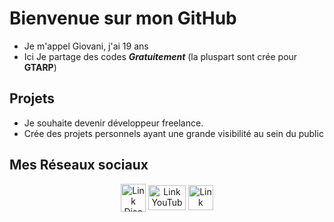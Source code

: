 # Bienvenue sur mon GitHub
- Je m'appel Giovani, j'ai 19 ans
- Ici Je partage des codes *__Gratuitement__* (la pluspart sont crée pour **GTARP**)

## Projets
- Je souhaite devenir développeur freelance. 
- Crée des projets personnels ayant une grande visibilité au sein du public

## Mes Réseaux sociaux

<p align="center">
<a href="https://discord.gg/EBfXQ94ewu" target="blank"><img align="center" src="https://upload.wikimedia.org/wikipedia/fr/thumb/4/4f/Discord_Logo_sans_texte.svg/1818px-Discord_Logo_sans_texte.svg.png" alt="Link Discord To DakoM" height="45" width="40"/></a>
<a href="https://www.youtube.com/c/DakoM/videos" target="_blank"><img align="center" src="https://upload.wikimedia.org/wikipedia/commons/thumb/0/09/YouTube_full-color_icon_%282017%29.svg/800px-YouTube_full-color_icon_%282017%29.svg.png" alt="Link YouTube To DakoM" height="40" width="60"/></a>
<a href="https://www.twitch.tv/dakaum" target="_blank"><img align="center" src="https://seeklogo.com/images/T/twitch-tv-logo-51C922E0F0-seeklogo.com.png" alt="Link Twitch To DakoM" height="40" width="40"/></a>
</p>
